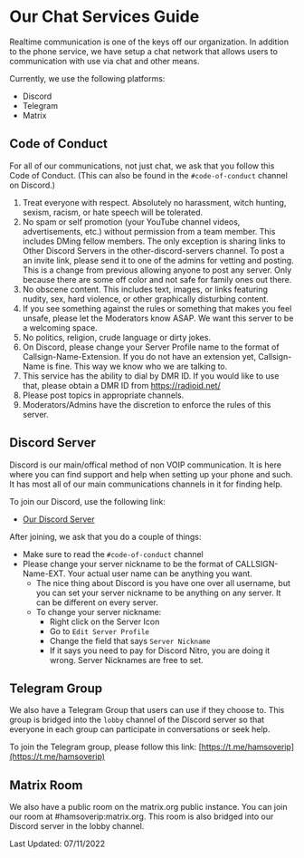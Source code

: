 # Our Chat Services Guide

Realtime communication is one of the keys off our organization. In addition to the phone service, we have setup a chat network that allows users to communication with use via chat and other means.

Currently, we use the following platforms:

* Discord
* Telegram
* Matrix

## Code of Conduct

For all of our communications, not just chat, we ask that you follow this Code of Conduct. (This can also be found in the ```#code-of-conduct``` channel on Discord.)

1. Treat everyone with respect. Absolutely no harassment, witch hunting, sexism, racism, or hate speech will be tolerated. 
2. No spam or self promotion (your YouTube channel videos, advertisements, etc.) without permission from a team member. This includes DMing fellow members. The only exception is sharing links to Other Discord Servers in the other-discord-servers channel. To post a an invite link, please send it to one of the admins for vetting and posting. This is a change from previous allowing anyone to post any server. Only because there are some off color and not safe for family ones out there.
3. No obscene content. This includes text, images, or links featuring nudity, sex, hard violence, or other graphically disturbing content. 
4. If you see something against the rules or something that makes you feel unsafe, please let the Moderators know ASAP. We want this server to be a welcoming space.
5. No politics, religion, crude language or dirty jokes.
6. On Discord, please change your Server Profile name to the format of Callsign-Name-Extension. If you do not have an extension yet, Callsign-Name is fine. This way we know who we are talking to.
7. This service has the ability to dial by DMR ID. If you would like to use that, please obtain a DMR ID from https://radioid.net/
8. Please post topics in appropriate channels.
9. Moderators/Admins have the discretion to enforce the rules of this server. 

## Discord Server

Discord is our main/offical method of non VOIP communication. It is here where you can find support and help when setting up your phone and such. It has most all of our main communications channels in it for finding help.

To join our Discord, use the following link:

  * [Our Discord Server](https://discord.gg/6VgdWw3vM4)

After joining, we ask that you do a couple of things:

* Make sure to read the ```#code-of-conduct``` channel
* Please change your server nickname to be the format of CALLSIGN-Name-EXT. Your actual user name can be anything you want.
    * The nice thing about Discord is you have one over all username, but you can set your server nickname to be anything on any server. It can be different on every server.
    * To change your server nickname:
        * Right click on the Server Icon
        * Go to ```Edit Server Profile```
        * Change the field that says ```Server Nickname```
        * If it says you need to pay for Discord Nitro, you are doing it wrong. Server Nicknames are free to set.

## Telegram Group

We also have a Telegram Group that users can use if they choose to. This group is bridged into the ```lobby``` channel of the Discord server so that everyone in each group can participate in conversations or seek help.

To join the Telegram group, please follow this link: [https://t.me/hamsoverip](https://t.me/hamsoverip)

## Matrix Room

We also have a public room on the matrix.org public instance. You can join our room at #hamsoverip:matrix.org. This room is also bridged into our Discord server in the lobby channel.

Last Updated: 07/11/2022